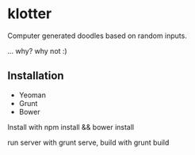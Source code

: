 klotter
=======

Computer generated doodles based on random inputs.

... why? why not :)

## Installation

* Yeoman
* Grunt
* Bower

Install with npm install && bower install

run server with grunt serve, build with grunt build
